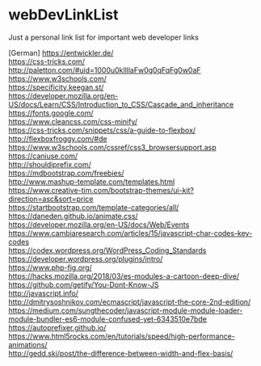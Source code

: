 # webDevLinkList
Just a personal link list for important web developer links

[German] https://entwickler.de/ <br>
https://css-tricks.com/ <br>
http://paletton.com/#uid=1000u0kllllaFw0g0qFqFg0w0aF <br>
https://www.w3schools.com/ <br>
https://specificity.keegan.st/ <br>
https://developer.mozilla.org/en-US/docs/Learn/CSS/Introduction_to_CSS/Cascade_and_inheritance <br>
https://fonts.google.com/ <br>
https://www.cleancss.com/css-minify/ <br>
https://css-tricks.com/snippets/css/a-guide-to-flexbox/ <br>
http://flexboxfroggy.com/#de <br>
https://www.w3schools.com/cssref/css3_browsersupport.asp <br>
https://caniuse.com/ <br>
http://shouldiprefix.com/ <br>
https://mdbootstrap.com/freebies/ <br>
http://www.mashup-template.com/templates.html <br>
https://www.creative-tim.com/bootstrap-themes/ui-kit?direction=asc&sort=price <br>
https://startbootstrap.com/template-categories/all/ <br>
https://daneden.github.io/animate.css/ <br>
https://developer.mozilla.org/en-US/docs/Web/Events <br>
https://www.cambiaresearch.com/articles/15/javascript-char-codes-key-codes <br>
https://codex.wordpress.org/WordPress_Coding_Standards <br>
https://developer.wordpress.org/plugins/intro/ <br>
https://www.php-fig.org/ <br>
https://hacks.mozilla.org/2018/03/es-modules-a-cartoon-deep-dive/ <br>
https://github.com/getify/You-Dont-Know-JS <br>
http://javascript.info/ <br>
http://dmitrysoshnikov.com/ecmascript/javascript-the-core-2nd-edition/ <br>
https://medium.com/sungthecoder/javascript-module-module-loader-module-bundler-es6-module-confused-yet-6343510e7bde <br>
https://autoprefixer.github.io/ <br>
https://www.html5rocks.com/en/tutorials/speed/high-performance-animations/ <br>
http://gedd.ski/post/the-difference-between-width-and-flex-basis/ <br>
